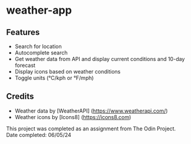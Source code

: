 # weather-app

## Features

- Search for location
- Autocomplete search
- Get weather data from API and display current conditions and 10-day forecast
- Display icons based on weather conditions
- Toggle units (&deg;C/kph or &deg;F/mph)

## Credits

- Weather data by [WeatherAPI] (https://www.weatherapi.com/)
- Weather icons by [Icons8] (https://icons8.com)

This project was completed as an assignment from The Odin Project.  
Date completed: 06/05/24

